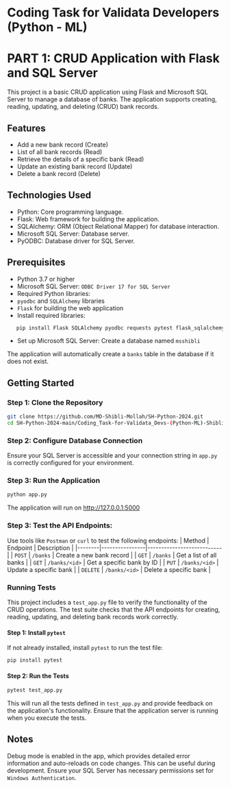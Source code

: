 # Coding Task for Validata Developers (Python - ML)
# PART 1: CRUD Application with Flask and SQL Server

This project is a basic CRUD application using Flask and Microsoft SQL Server to manage a database of banks. The application supports creating, reading, updating, and deleting (CRUD) bank records. 

## Features
- Add a new bank record (Create)
- List of all bank records (Read)
- Retrieve the details of a specific bank (Read)
- Update an existing bank record (Update)
- Delete a bank record (Delete)

## Technologies Used
- Python: Core programming language.
- Flask: Web framework for building the application.
- SQLAlchemy: ORM (Object Relational Mapper) for database interaction.
- Microsoft SQL Server: Database server.
- PyODBC: Database driver for SQL Server.

## Prerequisites
- Python 3.7 or higher
- Microsoft SQL Server: `ODBC Driver 17 for SQL Server`
- Required Python libraries:
- `pyodbc` and `SQLAlchemy` libraries
- `Flask` for building the web application
- Install required libraries:
```bash
   pip install Flask SQLAlchemy pyodbc requests pytest flask_sqlalchemy
```
- Set up Microsoft SQL Server: Create a database named `msshibli`

The application will automatically create a `banks` table in the database if it does not exist.

## Getting Started

### Step 1: Clone the Repository
```bash
git clone https://github.com/MD-Shibli-Mollah/SH-Python-2024.git
cd SH-Python-2024-main/Coding_Task-for-Validata_Devs-(Python-ML)-Shibli/Part_1-Python_CRUD_Application-Shibli
```

### Step 2: Configure Database Connection
Ensure your SQL Server is accessible and your connection string in `app.py` is correctly configured for your environment.
### Step 3: Run the Application
```bash
python app.py
```
The application will run on http://127.0.0.1:5000

### Step 3: Test the API Endpoints:
Use tools like `Postman` or `curl` to test the following endpoints:
| Method | Endpoint       | Description               |
|--------|----------------|---------------------------|
| `POST`   | `/banks`         | Create a new bank record  |
| `GET`    | `/banks`        | Get a list of all banks   |
| `GET`    | `/banks/<id>`    | Get a specific bank by ID |
| `PUT`    | `/banks/<id>`    | Update a specific bank    |
| `DELETE` | `/banks/<id>`    | Delete a specific bank    |

### Running Tests
This project includes a `test_app.py` file to verify the functionality of the CRUD operations. The test suite checks that the API endpoints for creating, reading, updating, and deleting bank records work correctly.

#### Step 1: Install `pytest`
If not already installed, install `pytest` to run the test file:
```bash
pip install pytest
```
#### Step 2: Run the Tests
```bash
pytest test_app.py
```
This will run all the tests defined in `test_app.py` and provide feedback on the application's functionality. Ensure that the application server is running when you execute the tests.

## Notes
Debug mode is enabled in the app, which provides detailed error information and auto-reloads on code changes. This can be useful during development.
Ensure your SQL Server has necessary permissions set for `Windows Authentication`.